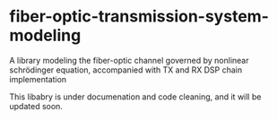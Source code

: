 # fiber-optic-transmission-system-modeling
A library modeling the fiber-optic channel governed by nonlinear schrödinger equation, accompanied with TX and RX DSP chain implementation



This libabry is under documenation and code cleaning, and it will be updated soon.
